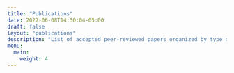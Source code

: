 ```yaml
---
title: "Publications"
date: 2022-06-08T14:30:04-05:00
draft: false
layout: "publications"
description: "List of accepted peer-reviewed papers organized by type of venue (conference or journal) and year of publication."
menu:
  main:
    weight: 4
---
```


